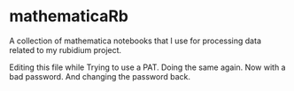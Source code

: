 # mathematicaRb
A collection of mathematica notebooks that I use for processing data related to my rubidium project.

Editing this file while Trying to use a PAT. Doing the same again. Now with a bad password. And changing the password back.

